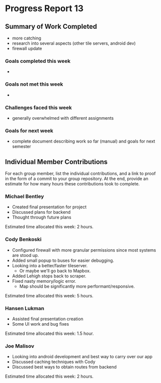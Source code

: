 # Progress Report 13

## Summary of Work Completed
- more catching
- research into several aspects (other tile servers, android dev)
- firewall update


### Goals completed this week
- 

### Goals not met this week
- 

### Challenges faced this week
- generally overwhelmed with different assignments

### Goals for next week
- complete document describing work so far (manual) and goals for next semester

## Individual Member Contributions

For each group member, list the individual contributions, and a link to proof in the form of a commit to your group repository. At the end, provide an estimate for how many hours these contributions took to complete.

### Michael Bentley
- Created final presentation for project
- Discussed plans for backend
- Thought through future plans

Estimated time allocated this week: 2 hours.

### Cody Benkoski
- Configured firewall with more granular permissions since most systems are stood up.
- Added small popup to buses for easier debugging.
- Looking into a better/faster tileserver.
  - Or maybe we'll go back to Mapbox.
- Added Lehigh stops back to scraper.
- Fixed nasty memory/logic error.
  - Map should be significantly more performant/responsive.

Estimated time allocated this week: 5 hours.

### Hansen Lukman
- Assisted final presentation creation
- Some UI work and bug fixes

Estimated time allocated this week: 1.5 hour.

### Joe Malisov
- Looking into android development and best way to carry over our app
- Discussed caching techniques with Cody
- Discussed best ways to obtain routes from backend

Estimated time allocated this week: 2 hours.
